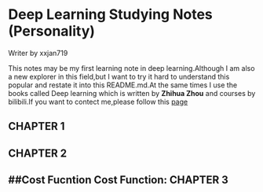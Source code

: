 # Deep Learning Studying Notes (Personality)
Writer by xxjan719

This notes may be my first learning note in deep learning.Although I am also a new explorer in this field,but I want to try it hard to understand this popular and restate it into this README.md.At the same times I  use  the books called Deep learning which is written by **Zhihua Zhou** and courses by bilibili.If you want to contect me,please follow this [page]("http://xxjan719@github.io")

CHAPTER 1
--------
CHAPTER 2
-------
##Cost Fucntion
**Cost Function**:
CHAPTER 3
------
